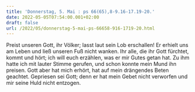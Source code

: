 ```yaml
---
title: 'Donnerstag, 5. Mai : ps 66(65),8-9.16-17.19-20.'
date: 2022-05-05T07:54:00.001+02:00
draft: false
url: /2022/05/donnerstag-5-mai-ps-66658-916-1719-20.html
---
```


Preist unseren Gott, ihr Völker; lasst laut sein Lob erschallen! Er erhielt uns am Leben und ließ unseren Fuß nicht wanken. Ihr alle, die ihr Gott fürchtet, kommt und hört; ich will euch erzählen, was er mir Gutes getan hat. Zu ihm hatte ich mit lauter Stimme gerufen, und schon konnte mein Mund ihn preisen. Gott aber hat mich erhört, hat auf mein drängendes Beten geachtet. Gepriesen sei Gott; denn er hat mein Gebet nicht verworfen und mir seine Huld nicht entzogen.